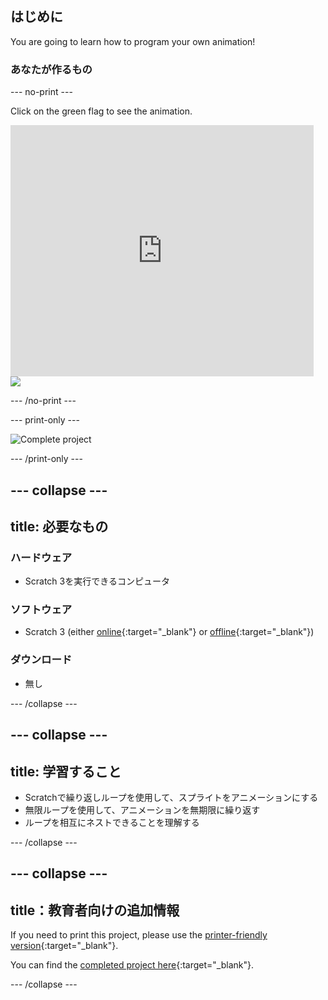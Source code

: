 ## はじめに

You are going to learn how to program your own animation!

### あなたが作るもの

\--- no-print \---

Click on the green flag to see the animation.

<div class="scratch-preview">
  <iframe allowtransparency="true" width="485" height="402" src="https://scratch.mit.edu/projects/embed/276873231/?autostart=false" frameborder="0" scrolling="no"></iframe>
  <img src="images/space-final.png">
</div>

\--- /no-print \---

\--- print-only \---

![Complete project](images/showcase_static.png)

\--- /print-only \---

## \--- collapse \---

## title: 必要なもの

### ハードウェア

- Scratch 3を実行できるコンピュータ

### ソフトウェア

- Scratch 3 (either [online](https://rpf.io/scratchon){:target="_blank"} or [offline](https://rpf.io/scratchoff){:target="_blank"})

### ダウンロード

- 無し

\--- /collapse \---

## \--- collapse \---

## title: 学習すること

- Scratchで繰り返しループを使用して、スプライトをアニメーションにする
- 無限ループを使用して、アニメーションを無期限に繰り返す
- ループを相互にネストできることを理解する

\--- /collapse \---

## \--- collapse \---

## title：教育者向けの追加情報

If you need to print this project, please use the [printer-friendly version](https://projects.raspberrypi.org/en/projects/lost-in-space/print){:target="_blank"}.

You can find the [completed project here](https://rpf.io/p/en/lost-in-space-get){:target="_blank"}.

\--- /collapse \---